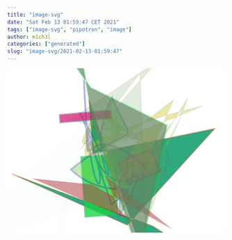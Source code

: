 ```yaml
---
title: "image-svg"
date: "Sat Feb 13 01:59:47 CET 2021"
tags: ["image-svg", "pipotron", "image"]
author: m1ch3l
categories: ["generated"]
slug: "image-svg/2021-02-13-01:59:47"
---
```


![](image.svg)
